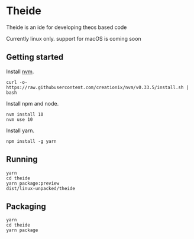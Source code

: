# Theide
Theide is an ide for developing theos based code

Currently linux only. support for macOS is coming soon
## Getting started

Install [nvm](https://github.com/creationix/nvm#install-script).

    curl -o- https://raw.githubusercontent.com/creationix/nvm/v0.33.5/install.sh | bash

Install npm and node.

    nvm install 10
    nvm use 10

Install yarn.

    npm install -g yarn

## Running

    yarn
    cd theide
    yarn package:preview
    dist/linux-unpacked/theide

## Packaging

    yarn
    cd theide
    yarn package
